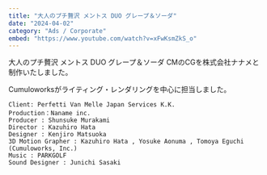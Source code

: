 ```yaml
---
title: "大人のプチ贅沢 メントス DUO グレープ＆ソーダ"
date: "2024-04-02"
category: "Ads / Corporate"
embed: "https://www.youtube.com/watch?v=xFwKsmZkS_o"
---
```


大人のプチ贅沢 メントス DUO グレープ＆ソーダ CMのCGを株式会社ナナメと制作いたしました。

Cumuloworksがライティング・レンダリングを中心に担当しました。

```plaintext
Client: Perfetti Van Melle Japan Services K.K.
Production：Naname inc.
Producer : Shunsuke Murakami
Director : Kazuhiro Hata
Designer : Kenjiro Matsuoka
3D Motion Grapher : Kazuhiro Hata , Yosuke Aonuma , Tomoya Eguchi (Cumuloworks, Inc.)
Music : PARKGOLF
Sound Designer : Junichi Sasaki
```
